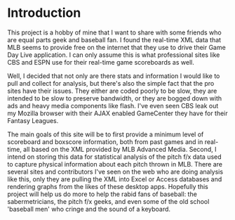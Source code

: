 # Introduction #

This project is a hobby of mine that I want to share with some friends who are equal parts geek and baseball fan.  I found the real-time XML data that MLB seems to provide free on the internet that they use to drive their Game Day Live application.  I can only assume this is what professional sites like CBS and ESPN use for their real-time game scoreboards as well.

Well, I decided that not only are there stats and information I would like to pull and collect for analysis, but there's also the simple fact that the pro sites have their issues.  They either are coded poorly to be slow, they are intended to be slow to preserve bandwidth, or they are bogged down with ads and heavy media components like flash.  I've even seen CBS leak out my Mozilla browser with their AJAX enabled GameCenter they have for their Fantasy Leagues.

The main goals of this site will be to first provide a minimum level of scoreboard and boxscore information, both from past games and in real-time, all based on the XML provided by MLB Advanced Media.  Second, I intend on storing this data for statistical analysis of the pitch f/x data used to capture physical information about each pitch thrown in MLB.  There are several sites and contributors I've seen on the web who are doing analysis like this, only they are pulling the XML into Excel or Access databases and rendering graphs from the likes of these desktop apps.  Hopefully this project will help us do more to help the rabid fans of baseball: the sabermetricians, the pitch f/x geeks, and even some of the old school 'baseball men' who cringe and the sound of a keyboard.